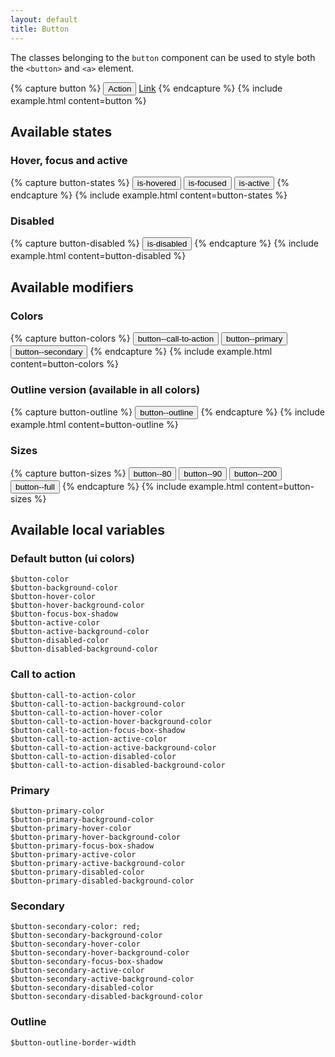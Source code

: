 ```yaml
---
layout: default
title: Button
---
```


The classes belonging to the `button` component can be used to style both the `<button>` and `<a>` element.

{% capture button %}
<button class="button" type="button">Action</button>
<a class="button button--primary button--outline" href="/">Link</a>
{% endcapture %}
{% include example.html
	content=button
%}

## Available states

### Hover, focus and active

{% capture button-states %}
<button class="button is-hovered" type="button">is-hovered</button>
<button class="button is-focused" type="button">is-focused</button>
<button class="button is-active" type="button">is-active</button>
{% endcapture %}
{% include example.html
	content=button-states
%}

### Disabled

{% capture button-disabled %}
<button class="button is-disabled" type="button">is-disabled</button>
{% endcapture %}
{% include example.html
	content=button-disabled
%}

## Available modifiers

### Colors

{% capture button-colors %}
<button class="button button--call-to-action" type="button">button--call-to-action</button>
<button class="button button--primary" type="button">button--primary</button>
<button class="button button--secondary" type="button">button--secondary</button>
{% endcapture %}
{% include example.html
	content=button-colors
%}

### Outline version (available in all colors)

{% capture button-outline %}
<button class="button button--outline" type="button">button--outline</button>
{% endcapture %}
{% include example.html
	content=button-outline
%}

### Sizes

{% capture button-sizes %}
<button class="button button--80" type="button">button--80</button>
<button class="button button--90" type="button">button--90</button>
<button class="button button--200" type="button">button--200</button>
<button class="button button--full" type="button">button--full</button>
{% endcapture %}
{% include example.html
	content=button-sizes
%}

## Available local variables

### Default button (ui colors)

```
$button-color
$button-background-color
$button-hover-color
$button-hover-background-color
$button-focus-box-shadow
$button-active-color
$button-active-background-color
$button-disabled-color
$button-disabled-background-color
```

### Call to action

```
$button-call-to-action-color
$button-call-to-action-background-color
$button-call-to-action-hover-color
$button-call-to-action-hover-background-color
$button-call-to-action-focus-box-shadow
$button-call-to-action-active-color
$button-call-to-action-active-background-color
$button-call-to-action-disabled-color
$button-call-to-action-disabled-background-color
```

### Primary

```
$button-primary-color
$button-primary-background-color
$button-primary-hover-color
$button-primary-hover-background-color
$button-primary-focus-box-shadow
$button-primary-active-color
$button-primary-active-background-color
$button-primary-disabled-color
$button-primary-disabled-background-color
```

### Secondary

```
$button-secondary-color: red;
$button-secondary-background-color
$button-secondary-hover-color
$button-secondary-hover-background-color
$button-secondary-focus-box-shadow
$button-secondary-active-color
$button-secondary-active-background-color
$button-secondary-disabled-color
$button-secondary-disabled-background-color
```

### Outline

```
$button-outline-border-width
```
